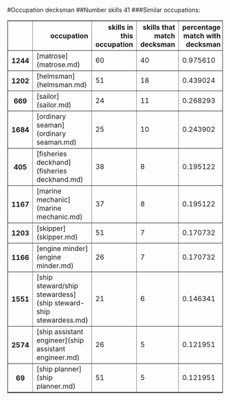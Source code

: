 #Occupation decksman
##Number skills 41
###Similar occupations:
<table border="1" class="dataframe">
  <thead>
    <tr style="text-align: right;">
      <th></th>
      <th>occupation</th>
      <th>skills in this occupation</th>
      <th>skills that match decksman</th>
      <th>percentage match with decksman</th>
      <th>skills not in decksman</th>
    </tr>
  </thead>
  <tbody>
    <tr>
      <th>1244</th>
      <td>[matrose](matrose.md)</td>
      <td>60</td>
      <td>40</td>
      <td>0.975610</td>
      <td>20</td>
    </tr>
    <tr>
      <th>1202</th>
      <td>[helmsman](helmsman.md)</td>
      <td>51</td>
      <td>18</td>
      <td>0.439024</td>
      <td>33</td>
    </tr>
    <tr>
      <th>669</th>
      <td>[sailor](sailor.md)</td>
      <td>24</td>
      <td>11</td>
      <td>0.268293</td>
      <td>13</td>
    </tr>
    <tr>
      <th>1684</th>
      <td>[ordinary seaman](ordinary seaman.md)</td>
      <td>25</td>
      <td>10</td>
      <td>0.243902</td>
      <td>15</td>
    </tr>
    <tr>
      <th>405</th>
      <td>[fisheries deckhand](fisheries deckhand.md)</td>
      <td>38</td>
      <td>8</td>
      <td>0.195122</td>
      <td>30</td>
    </tr>
    <tr>
      <th>1167</th>
      <td>[marine mechanic](marine mechanic.md)</td>
      <td>37</td>
      <td>8</td>
      <td>0.195122</td>
      <td>29</td>
    </tr>
    <tr>
      <th>1203</th>
      <td>[skipper](skipper.md)</td>
      <td>51</td>
      <td>7</td>
      <td>0.170732</td>
      <td>44</td>
    </tr>
    <tr>
      <th>1166</th>
      <td>[engine minder](engine minder.md)</td>
      <td>26</td>
      <td>7</td>
      <td>0.170732</td>
      <td>19</td>
    </tr>
    <tr>
      <th>1551</th>
      <td>[ship steward/ship stewardess](ship steward-ship stewardess.md)</td>
      <td>21</td>
      <td>6</td>
      <td>0.146341</td>
      <td>15</td>
    </tr>
    <tr>
      <th>2574</th>
      <td>[ship assistant engineer](ship assistant engineer.md)</td>
      <td>26</td>
      <td>5</td>
      <td>0.121951</td>
      <td>21</td>
    </tr>
    <tr>
      <th>69</th>
      <td>[ship planner](ship planner.md)</td>
      <td>51</td>
      <td>5</td>
      <td>0.121951</td>
      <td>46</td>
    </tr>
  </tbody>
</table>
